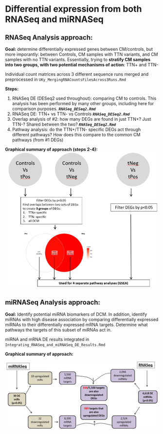 # Differential expression from both RNASeq and miRNASeq

## RNASeq Analysis approach:
**Goal:** determine differentially expressed genes between CM/controls, but more imporantly: between Controls, CM samples with TTN variants, and CM samples with no TTN variants. 
Essentially, trying to **stratify CM samples into two groups, with two potential mechanisms of action**: TTN+ and TTN-

Individual count matrices across 3 different sequence runs merged and preprocessed in `UKy_MergingRNACountsFilesAcross3Runs.Rmd`

**Steps:**
1. RNASeq DE (DESeq2 used throughout): comparing CM to controls. This analysis has been performed by many other groups, including here for comparison purposes. ***`RNASeq_DESeq2.Rmd`***
2. RNASeq DE: TTN+ vs TTN- vs Controls ***`RNASeq_DESeq2.Rmd`***
3. Overlap analysis of #2: how many DEGs are found in just TTN+? Just TTN-? Shared between the two? ***`RNASeq_DESeq2.Rmd`***
4. Pathway analysis: do the TTN+/TTN- specific DEGs act through different pathways? How does this compare to the common CM pathways (from #1 DEGs)

**Graphical summary of approach (steps 2-4):**
![RNASeqApproach](RNASeq_DEMethod.PNG)

## miRNASeq Analysis approach:
**Goal:** Identify potential miRNA biomarkers of DCM. In addition, identify miRNAs with high disease association by comparing differentially expressed miRNAs to their differentially expressed mRNA targets. Determine what pathways the targets of this subset of miRNAs act in.

miRNA and mRNA DE results integrated in `Integrating_RNASeq_and_miRNASeq_DE_Results.Rmd`

**Graphical summary of approach:**

![miRNAApproach](miRNAMethod.PNG)
